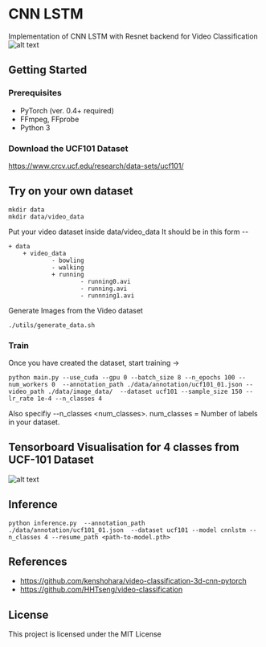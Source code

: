 # CNN LSTM 
Implementation of CNN LSTM with Resnet backend for Video Classification
![alt text](https://raw.githubusercontent.com/HHTseng/video-classification/master/fig/CRNN.png)

## Getting Started
### Prerequisites
* PyTorch (ver. 0.4+ required)
* FFmpeg, FFprobe
* Python 3


### Download the UCF101 Dataset
https://www.crcv.ucf.edu/research/data-sets/ucf101/


## Try on your own dataset 

```
mkdir data
mkdir data/video_data
```
Put your video dataset inside data/video_data
It should be in this form --

```
+ data 
    + video_data    
            - bowling
            - walking
            + running 
                    - running0.avi
                    - running.avi
                    - runnning1.avi
```

Generate Images from the Video dataset
```
./utils/generate_data.sh
```

### Train
Once you have created the dataset, start training ->
```
python main.py --use_cuda --gpu 0 --batch_size 8 --n_epochs 100 --num_workers 0  --annotation_path ./data/annotation/ucf101_01.json --video_path ./data/image_data/  --dataset ucf101 --sample_size 150 --lr_rate 1e-4 --n_classes 4
```

Also specifiy 
--n_classes <num_classes>. num_classes = Number of labels in your dataset.

## Tensorboard Visualisation for 4 classes from UCF-101 Dataset
![alt text](https://github.com/pranoyr/cnn-lstm/blob/master/images/Screenshot%202020-08-13%20at%205.54.36%20PM.png)


## Inference
```
python inference.py  --annotation_path ./data/annotation/ucf101_01.json  --dataset ucf101 --model cnnlstm --n_classes 4 --resume_path <path-to-model.pth> 
```

## References
* https://github.com/kenshohara/video-classification-3d-cnn-pytorch
* https://github.com/HHTseng/video-classification

## License
This project is licensed under the MIT License 

